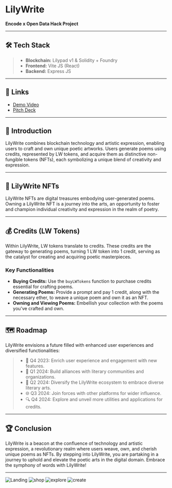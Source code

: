 # LilyWrite

**Encode x Open Data Hack Project**

---

## 🛠️ Tech Stack

> - **Blockchain:** Lilypad v1 & Solidity + Foundry
> - **Frontend:** Vite JS (React)
> - **Backend:** Express JS

---

## 🔗 Links

- [Demo Video]()
- [Pitch Deck]()

---

## 🌟 Introduction

LilyWrite combines blockchain technology and artistic expression, enabling users to craft and own unique poetic artworks. Users generate poems using credits, represented by LW tokens, and acquire them as distinctive non-fungible tokens (NFTs), each symbolizing a unique blend of creativity and expression.

---

## 🎨 LilyWrite NFTs

LilyWrite NFTs are digital treasures embodying user-generated poems. Owning a LilyWrite NFT is a journey into the arts, an opportunity to foster and champion individual creativity and expression in the realm of poetry.

---

## 💰 Credits (LW Tokens)

Within LilyWrite, LW tokens translate to credits. These credits are the gateway to generating poems, turning 1 LW token into 1 credit, serving as the catalyst for creating and acquiring poetic masterpieces.

### Key Functionalities

- **Buying Credits:** Use the `buyLWTokens` function to purchase credits essential for crafting poems.
- **Generating Poems:** Provide a prompt and pay 1 credit, along with the necessary ether, to weave a unique poem and own it as an NFT.
- **Owning and Viewing Poems:** Embellish your collection with the poems you've crafted and own.

---

## 🗺️ Roadmap

LilyWrite envisions a future filled with enhanced user experiences and diversified functionalities:

> - 🌱 Q4 2023: Enrich user experience and engagement with new features.
> - 🤝 Q1 2024: Build alliances with literary communities and organizations.
> - 📘 Q2 2024: Diversify the LilyWrite ecosystem to embrace diverse literary arts.
> - 🌐 Q3 2024: Join forces with other platforms for wider influence.
> - 🔍 Q4 2024: Explore and unveil more utilities and applications for credits.

---

## 🏆 Conclusion

LilyWrite is a beacon at the confluence of technology and artistic expression, a revolutionary realm where users weave, own, and cherish unique poems as NFTs. By stepping into LilyWrite, you are partaking in a journey to uphold and elevate the poetic arts in the digital domain. Embrace the symphony of words with LilyWrite!

---
![Landing](https://github.com/Khwahish29/lilywrite/assets/110349596/7f72634d-bcab-4e91-a862-4a0f0d4a705e)
![shop](https://github.com/Khwahish29/lilywrite/assets/110349596/659d63a1-8eaa-445e-93e4-38c58d3298cb)
![explore](https://github.com/Khwahish29/lilywrite/assets/110349596/98968644-12c8-400a-969c-8b9a7229311e)
![create](https://github.com/Khwahish29/lilywrite/assets/110349596/2b6ec342-4f67-440d-992d-6e47820ecb77)
